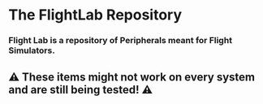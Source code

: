 # The FlightLab Repository
### Flight Lab is a repository of Peripherals meant for Flight Simulators.

## ⚠️ These items might not work on every system and are still being tested! ⚠️
